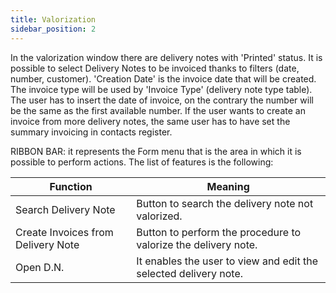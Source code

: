```yaml
---
title: Valorization
sidebar_position: 2
---
```


In the valorization window there are delivery notes with 'Printed' status. It is possible to select Delivery Notes to be invoiced thanks to filters (date, number, customer). 'Creation Date' is the invoice date that will be created. The invoice type will be used by 'Invoice Type' (delivery note type table). The user has to insert the date of invoice, on the contrary the number will be the same as the first available number. If the user wants to create an invoice from more delivery notes, the same user has to have set the summary invoicing in contacts register.

RIBBON BAR: it represents the Form menu that is the area in which it is possible to perform actions. The list of features is the following:



| Function | Meaning |
| --- | --- |
| Search Delivery Note | Button to search the delivery note not valorized. |
| Create Invoices from Delivery Note | Button to perform the procedure to valorize the delivery note. |
| Open D.N. | It enables the user to view and edit the selected delivery note. |






